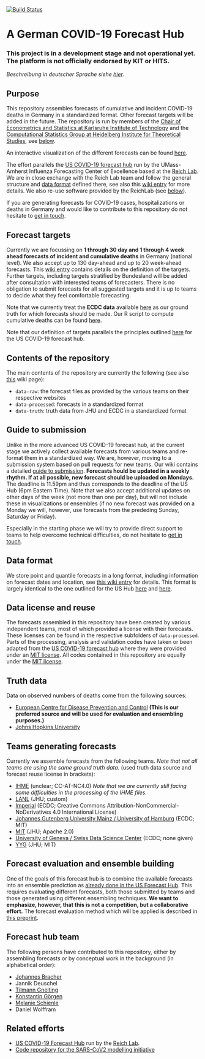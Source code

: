 [![Build Status](https://travis-ci.org/KITmetricslab/covid19-forecast-hub-de.svg?branch=master)](https://travis-ci.org/KITmetricslab/covid19-forecast-hub-de)

# A German COVID-19 Forecast Hub

### This project is in a development stage and not operational yet. The platform is not officially endorsed by KIT or HITS.

*Beschreibung in deutscher Sprache siehe [hier](https://github.com/KITmetricslab/covid19-forecast-hub-de/blob/master/README_DE.md).*

## Purpose

This repository assembles forecasts of cumulative and incident COVID-19 deaths in Germany in a standardized format. Other forecast targets will be added in the future. The repository is run by members of the [Chair of Econometrics and Statistics at Karlsruhe Institute of Technology](https://statistik.econ.kit.edu/index.php) and the [Computational Statistics Group at Heidelberg Institute for Theoretical Studies](https://www.h-its.org/research/cst/), see [below](#forecast-hub-team).

An interactive visualization of the different forecasts can be found [here](https://jobrac.shinyapps.io/app_forecasts_de/).

The effort parallels the [US COVID-19 forecast hub](https://github.com/reichlab/covid19-forecast-hub) run by the UMass-Amherst Influenza Forecasting Center of Excellence based at the [Reich Lab](https://reichlab.io/). We are in close exchange with the Reich Lab team and follow the general structure and [data format](https://github.com/reichlab/covid19-forecast-hub#data-model) defined there, see also this [wiki entry](https://github.com/KITmetricslab/covid19-forecast-hub-de/wiki/Data-Format) for more details. We also re-use software provided by the ReichLab (see [below](#data-license-and-reuse)).

If you are generating forecasts for COVID-19 cases, hospitalizations or deaths in Germany and would like to contribute to this repository do not hesitate to [get in touch](https://statistik.econ.kit.edu/mitarbeiter_2902.php).

## Forecast targets

Currently we are focussing on **1 through 30 day and 1 through 4 week ahead forecasts of incident and cumulative deaths** in Germany (national level). We also accept up to 130 day-ahead and up to 20 week-ahead forecasts. This [wiki entry](https://github.com/KITmetricslab/covid19-forecast-hub-de/wiki/Forecast-targets) contains details on the definition of the targets. Further targets, including targets stratified by Bundesland will be added after consultation with interested teams of forecasters. There is no obligation to submit forecasts for all suggested targets and it is up to teams to decide what they feel comfortable forecasting.

Note that we currently treat the **ECDC data** available [here](https://www.ecdc.europa.eu/en/publications-data/download-todays-data-geographic-distribution-covid-19-cases-worldwide) as our ground truth for which forecasts should be made. Our R script to compute cumulative deaths can be found [here](https://github.com/KITmetricslab/covid19-forecast-hub-de/blob/master/data-truth/ECDC/ECDC.R). 

Note that our definition of targets parallels the principles outlined [here](https://github.com/reichlab/covid19-forecast-hub#what-forecasts-we-are-tracking-and-for-which-locations) for the US COVID-19 forecast hub.

<!---
Note that unlike the US hub we also allow for `-1 wk ahead <target>`, `0 wk ahead <target>`, `-1 day ahead <target>` and `0 day ahead <target>` which, if they have already been observed (this may or may not be the case for 0 wk ahead) are assigned `type = "observed"`. We decided to include this as there is more heterogeneity concerning the ground truths used by different teams. By also storing the last observed values as provided by teams it becomes easier to spot such differences.
-->

## Contents of the repository

The main contents of the repository are currently the following (see also [this](https://github.com/KITmetricslab/covid19-forecast-hub-de/wiki/Structure-of-the-repository) wiki page):

- `data-raw`: the forecast files as provided by the various teams on their respective websites
- `data-processed`: forecasts in a standardized format
- `data-truth`: truth data from JHU and ECDC in a standardized format


## Guide to submission

Unlike in the more advanced US COVID-19 forecast hub, at the current stage we actively collect available forecasts from various teams and re-format them in a standardized way. We are, however, moving to a submission system based on pull requests for new teams. Our wiki contains a detailed [guide to submission](https://github.com/KITmetricslab/covid19-forecast-hub-de/wiki/Preparing-your-submission). **Forecasts hould be updated in a weekly rhythm. If at all possible, new forecast should be uploaded on Mondays.** The deadline is 11.59pm and thus corresponds to the deadline of the US Hub (6pm Eastern Time). Note that we also accept additional updates on other days of the week (not more than one per day), but will not include these in visualizations or ensembles (if no new forecast was provided on a Monday we will, however, use forecasts from the prededing Sunday, Saturday or Friday).

Especially in the starting phase we will try to provide direct support to teams to help overcome technical difficulties, do not hesitate to [get in touch](https://statistik.econ.kit.edu/mitarbeiter_2902.php).


## Data format

We store point and quantile forecasts in a long format, including information on forecast dates and location, see [this wiki entry](https://github.com/KITmetricslab/covid19-forecast-hub-de/wiki/Data-Format) for details. This format is largely identical to the one outlined for the US Hub [here](https://github.com/reichlab/covid19-forecast-hub#data-model) and [here](https://github.com/reichlab/covid19-forecast-hub/tree/master/data-processed#data-submission-instructions).

## Data license and reuse

The forecasts assembled in this repository have been created by various independent teams, most of which provided a license with their forecasts. These licenses can be found in the respective subfolders of `data-processed`. Parts of the processing, analysis and validation codes have taken or been adapted from the [US COVID-19 forecast hub](https://github.com/reichlab/covid19-forecast-hub) where they were provided under an [MIT license](https://github.com/reichlab/covid19-forecast-hub/blob/master/LICENSE). All codes contained in this repository are equally under the [MIT license](https://github.com/KITmetricslab/covid19-forecast-hub-de/blob/master/LICENSE).

## Truth data

Data on observed numbers of deaths come from the following sources:

- [European Centre for Disease Prevention and Control](https://www.ecdc.europa.eu/en/geographical-distribution-2019-ncov-cases) **(This is our preferred source and will be used for evaluation and ensembling purposes.)**
- [Johns Hopkins University](https://coronavirus.jhu.edu/)

## Teams generating forecasts

Currently we assemble forecasts from the following teams. *Note that not all teams are using the same ground truth data.* (used truth data source and forecast reuse license in brackets):

- [IHME](https://covid19.healthdata.org/united-states-of-america) (unclear; CC-AT-NC4.0) *Note that we are currently still facing some difficulties in the processing of the IHME files.*
- [LANL](https://covid-19.bsvgateway.org/) (JHU; custom)
- [Imperial](https://github.com/sangeetabhatia03/covid19-short-term-forecasts) (ECDC; Creative Commons Attribution-NonCommercial-NoDerivatives 4.0 International License)
- [Johannes Gutenberg University Mainz / University of Hamburg](https://github.com/QEDHamburg/covid19) (ECDC; MIT)
- [MIT](https://www.covidanalytics.io/) (JHU; Apache 2.0)
- [University of Geneva / Swiss Data Science Center](https://renkulab.shinyapps.io/COVID-19-Epidemic-Forecasting/) (ECDC; none given)
- [YYG](http://covid19-projections.com/) (JHU; MIT)

## Forecast evaluation and ensemble building

One of the goals of this forecast hub is to combine the available forecasts into an ensemble prediction as [already done in the US Forecast Hub](https://github.com/reichlab/covid19-forecast-hub#ensemble-model). This requires evaluating different forecasts, both those submitted by teams and those generated using different ensembling techniques. **We want to emphasize, however, that this is not a competition, but a collaborative effort.** The forecast evaluation method which will be applied is described in [this preprint](https://arxiv.org/abs/2005.12881).

## Forecast hub team

The following persons have contributed to this repository, either by assembling forecasts or by conceptual work in the background (in alphabetical order):

- [Johannes Bracher](https://statistik.econ.kit.edu/mitarbeiter_2902.php)
- Jannik Deuschel
- [Tilmann Gneiting](https://www.h-its.org/2018/01/08/tilmann-gneiting/)
- [Konstantin Görgen](https://statistik.econ.kit.edu/mitarbeiter_2716.php)
- [Melanie Schienle](https://statistik.econ.kit.edu/mitarbeiter_2068.php)
- Daniel Wolffram

## Related efforts

- [US COVID-19 Forecast Hub](https://github.com/reichlab/covid19-forecast-hub) run by the [Reich Lab](https://reichlab.io/).
- [Code repository for the SARS-CoV2 modelling initiative](https://github.com/timueh/sars-cov2-modelling-initiative)
